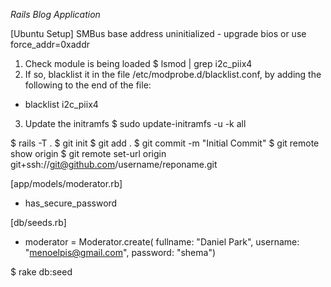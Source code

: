*Rails Blog Application*

[Ubuntu Setup]
SMBus base address uninitialized - upgrade bios or use force_addr=0xaddr

1. Check module is being loaded
$ lsmod | grep i2c_piix4
2. If so, blacklist it in the file /etc/modprobe.d/blacklist.conf, by adding the following to the end of the file:
+ blacklist i2c_piix4
3. Update the initramfs
$ sudo update-initramfs -u -k all

$ rails -T . 
$ git init
$ git add . 
$ git commit -m "Initial Commit"
$ git remote show origin 
$ git remote set-url origin git+ssh://git@github.com/username/reponame.git

[app/models/moderator.rb]
+ has_secure_password

[db/seeds.rb]

+ moderator = Moderator.create(
	fullname: "Daniel Park",
	username: "menoelpis@gmail.com",
	password: "shema")

$ rake db:seed